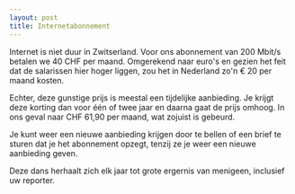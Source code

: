 ```yaml
---
layout: post
title: Internetabonnement
---
```


Internet is niet duur in Zwitserland. Voor ons abonnement van 200 Mbit/s betalen we 40 CHF per maand. Omgerekend naar euro's en gezien het feit dat de salarissen hier hoger liggen, zou het in Nederland zo'n € 20 per maand kosten.

Echter, deze gunstige prijs is meestal een tijdelijke aanbieding. Je krijgt deze korting dan voor één of twee jaar en daarna gaat de prijs omhoog. In ons geval naar CHF 61,90 per maand, wat zojuist is gebeurd.

Je kunt weer een nieuwe aanbieding krijgen door te bellen of een brief te sturen dat je het abonnement opzegt, tenzij ze je weer een nieuwe aanbieding geven.

Deze dans herhaalt zich elk jaar tot grote ergernis van menigeen, inclusief uw reporter.
